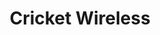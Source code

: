 ---
title: "Cricket Wireless"
url: /chicago/cricket-wireless-west-devon-avenue/
shop: mobile phone
---